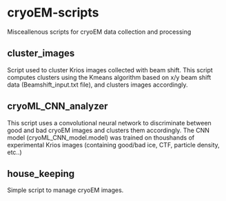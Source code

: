 # cryoEM-scripts
Misceallenous scripts for cryoEM data collection and processing

## cluster_images
Script used to cluster Krios images collected with beam shift. This script computes clusters using the Kmeans algorithm based on x/y beam shift data (Beamshift_input.txt file), and clusters images accordingly.

## cryoML_CNN_analyzer
This script uses a convolutional neural network to discriminate between good and bad cryoEM images and clusters them accordingly. The CNN model (cryoML_CNN_model.model) was trained on thoushands of experimental Krios images (containing good/bad ice, CTF, particle density, etc..)

## house_keeping
Simple script to manage cryoEM images.


